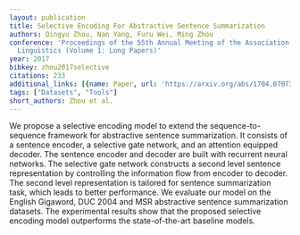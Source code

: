 ```yaml
---
layout: publication
title: Selective Encoding For Abstractive Sentence Summarization
authors: Qingyu Zhou, Nan Yang, Furu Wei, Ming Zhou
conference: 'Proceedings of the 55th Annual Meeting of the Association for Computational
  Linguistics (Volume 1: Long Papers)'
year: 2017
bibkey: zhou2017selective
citations: 233
additional_links: [{name: Paper, url: 'https://arxiv.org/abs/1704.07073'}]
tags: ["Datasets", "Tools"]
short_authors: Zhou et al.
---
```

We propose a selective encoding model to extend the sequence-to-sequence
framework for abstractive sentence summarization. It consists of a sentence
encoder, a selective gate network, and an attention equipped decoder. The
sentence encoder and decoder are built with recurrent neural networks. The
selective gate network constructs a second level sentence representation by
controlling the information flow from encoder to decoder. The second level
representation is tailored for sentence summarization task, which leads to
better performance. We evaluate our model on the English Gigaword, DUC 2004 and
MSR abstractive sentence summarization datasets. The experimental results show
that the proposed selective encoding model outperforms the state-of-the-art
baseline models.